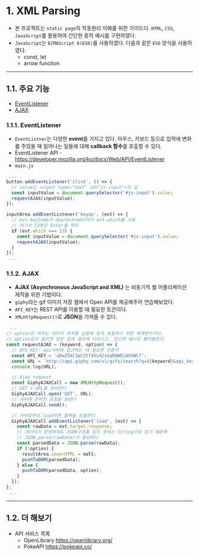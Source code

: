 # 1. XML Parsing

- 본 프로젝트는  `static page`의 작동원리 이해를 위한 가이드다. `HTML`, `CSS`, `JavaScript`를 활용하여 간단한 동작 예시를 구현하였다.
- `JavaScript`는 `ECMAScript 6(ES6)`를 사용하였다. 다음과 같은 `ES6` 양식을 사용하였다.
  * const, let
  * arrow function 

--------------
## 1.1. 주요 기능

- [EventListener](#1.1.1.EventListener)
- [AJAX](#1.1.2.AJAX)

### 1.1.1. EventListener
- `EventListner`는 다양한 **event**를 가지고 있다. 마우스, 키보드 등으로 입력에 변화를 주었을 때 일어나는 일들에 대해 **callback 함수**를 호출할 수 있다.
- EventListener API - <https://developer.mozilla.org/ko/docs/Web/API/EventListener>
- `main.js`
```javascript
 ...
button.addEventListener('click', () => {
  // value는 <input type="text" id="js-input">의 값
  const inputValue = document.querySelector('#js-input').value;
  requestAJAX(inputValue);
});

inputArea.addEventListener('keyup', (evt) => {
  // evt.keyCode가 deprecated되어서 evt.which를 사용
  // 여기서 13번은 Enter를 의미
  if (evt.which === 13) {
    const inputValue = document.querySelector('#js-input').value;
    requestAJAX(inputValue);
  }
});
 ...
```
### 1.1.2. AJAX
- **AJAX (Asynchronous JavaScript and XML)** 는 비동기적 웹 어플리케이션 제작을 위한 기법이다. 
- `giphy`라는 gif 이미지 저장 웹에서 Open API를 제공해주어 연습해보았다.
- `API_KEY`는 REST API를 이용할 때 필요한 토큰이다.
- `XMLHttpRequest()`로 **JSON**을 가져올 수 있다.
```javascript
 ...
// option은 띄우는 이미지 위치를 상황에 맞게 호출하기 위한 매개변수이다.
// option값이 없으면 일반 검색 결과에 나타나고, 있으면 배너로 불러들인다.
const requestAJAX = (keyword, option) => {
  // API_KEY: api서버에 접근하는 데 필요한 인증키
  const API_KEY = 'oDwZ5XC3pC2tfXVv42zoqRQWDjAVUWC7';
  const URL = `http://api.giphy.com/v1/gifs/search?q=${keyword}&api_key=${API_KEY}`;
  console.log(URL);

  // Ajax request
  const GiphyAJAXCall = new XMLHttpRequest();
  // GET + URL을 준비한다
  GiphyAJAXCall.open('GET', URL);
  // 서버에 준비한 요청을 보낸다
  GiphyAJAXCall.send();

  // 서버로부터 load하면 콜백을 호출한다
  GiphyAJAXCall.addEventListener('load', (evt) => {
    const rawData = evt.target.response;
    // 데이터가 받아와져도 JSON구조를 읽지 못하는 String으로 읽기 떄문에
    // JSON.parse(rawData)가 필요하다
    const parsedData = JSON.parse(rawData);
    if (!option) {
      resultArea.innerHTML = null;
      pushToDOM(parsedData);
    } else {
      pushToDOM(parsedData, option);
    }
  });
};
 ...
```
--------------
## 1.2. 더 해보기

- API 서비스 목록
  - OpenLibrary <https://openlibrary.org/>
  - PokeAPI <https://pokeapi.co/>
